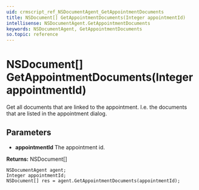```yaml
---
uid: crmscript_ref_NSDocumentAgent_GetAppointmentDocuments
title: NSDocument[] GetAppointmentDocuments(Integer appointmentId)
intellisense: NSDocumentAgent.GetAppointmentDocuments
keywords: NSDocumentAgent, GetAppointmentDocuments
so.topic: reference
---
```


# NSDocument[] GetAppointmentDocuments(Integer appointmentId)

Get all documents that are linked to the appointment. I.e. the documents that are listed in the appointment dialog.

## Parameters

* **appointmentId** The appointment id.

**Returns:** NSDocument[]

```crmscript
NSDocumentAgent agent;
Integer appointmentId;
NSDocument[] res = agent.GetAppointmentDocuments(appointmentId);
```

